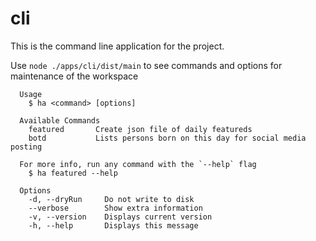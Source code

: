 # cli

This is the command line application for the project.

Use `node ./apps/cli/dist/main` to see commands and options for maintenance of the workspace

```
  Usage
    $ ha <command> [options]

  Available Commands
    featured       Create json file of daily featureds
    botd           Lists persons born on this day for social media posting

  For more info, run any command with the `--help` flag
    $ ha featured --help

  Options
    -d, --dryRun     Do not write to disk
    --verbose        Show extra information
    -v, --version    Displays current version
    -h, --help       Displays this message

```
